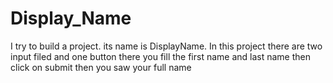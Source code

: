 # Display_Name
I try to build a project. its name is DisplayName. In this project there are two input filed and one button there you fill the first name and last name then click on submit then you saw  your full name
